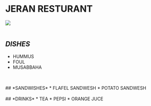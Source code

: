 # JERAN RESTURANT


![](https://scontent.famm7-1.fna.fbcdn.net/v/t39.30808-6/331557863_5855002557954756_9005595090302623954_n.jpg?_nc_cat=109&ccb=1-7&_nc_sid=8bfeb9&_nc_ohc=e_BknTGRonsAX8C2-75&_nc_ht=scontent.famm7-1.fna&oh=00_AfDV8eTaoWaykREOlgSZqmj7O-qthCFF8_xfV5-_yP3O8g&oe=645C737D) <br>
<br>
## *DISHES*
* HUMMUS
* FOUL
* MUSABBAHA
<br>
<br>
## *SANDWISHES*
* FLAFEL SANDWESH
* POTATO SANDWESH
<br>
<br>
## *DRINKS*
* TEA
* PEPSI
* ORANGE JUCE

